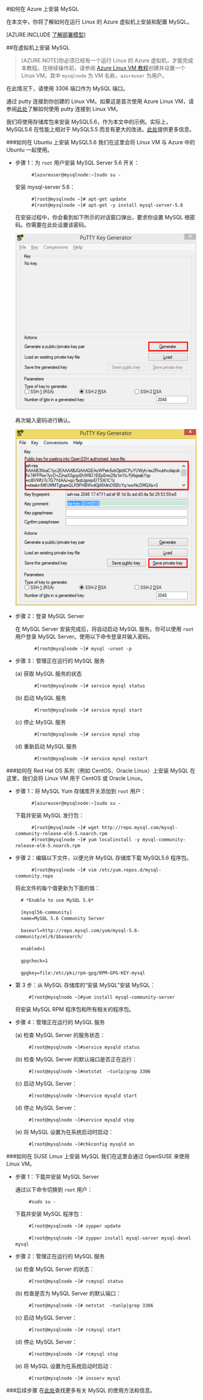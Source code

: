 <properties
	pageTitle="在 Linux VM 上设置 MySQL | Azure"
	description="了解如何在 Azure 中的 Linux 虚拟机（Ubuntu 或 RedHat 系列 OS）上安装 MySQL 堆栈"
	services="virtual-machines-linux"
	documentationCenter=""
	authors="SuperScottz"
	manager="timlt"
	editor=""
	tags="azure-resource-manager,azure-service-management"/>

<tags
	ms.service="virtual-machines-linux"
	ms.workload="infrastructure-services"
	ms.tgt_pltfrm="vm-linux"
	ms.devlang="na"
	ms.topic="article"
	ms.date="02/01/2016"
	wacn.date="03/28/2016"
	ms.author="mingzhan"/>


#如何在 Azure 上安装 MySQL


在本文中，你将了解如何在运行 Linux 的 Azure 虚拟机上安装和配置 MySQL。

[AZURE.INCLUDE [了解部署模型](../../includes/learn-about-deployment-models-both-include.md)]


##在虚拟机上安装 MySQL

> [AZURE.NOTE]你必须已经有一个运行 Linux 的 Azure 虚拟机，才能完成本教程。在继续操作前，请参阅 [Azure Linux VM 教程](/documentation/articles/virtual-machines-linux-quick-create-cli/)创建并设置一个 Linux VM，其中 `mysqlnode` 为 VM 名称，`azureuser` 为用户。

在此情况下，请使用 3306 端口作为 MySQL 端口。

通过 putty 连接到你创建的 Linux VM。如果这是首次使用 Azure Linux VM，请参阅[此处](/documentation/articles/virtual-machines-linux-mac-create-ssh-keys/)了解如何使用 putty 连接到 Linux VM。

我们将使用存储库包来安装 MySQL5.6，作为本文中的示例。实际上，MySQL5.6 在性能上相对于 MySQL5.5 而言有更大的改进。[此处](http://www.mysqlperformanceblog.com/2013/02/18/is-mysql-5-6-slower-than-mysql-5-5/)提供更多信息。


###如何在 Ubuntu 上安装 MySQL5.6
我们在这里会将 Linux VM 与 Azure 中的 Ubuntu 一起使用。

- 步骤 1：为 `root` 用户安装 MySQL Server 5.6 开关：

            #[azureuser@mysqlnode:~]sudo su -

    安装 mysql-server 5.6：

            #[root@mysqlnode ~]# apt-get update
            #[root@mysqlnode ~]# apt-get -y install mysql-server-5.6

    在安装过程中，你会看到如下所示的对话窗口弹出，要求你设置 MySQL 根密码。你需要在此处设置该密码。

    ![图像](./media/virtual-machines-linux-mysql-install/virtual-machines-linux-install-mysql-p01.png)


    再次输入密码进行确认。

    ![图像](./media/virtual-machines-linux-mysql-install/virtual-machines-linux-install-mysql-p02.png)

- 步骤 2：登录 MySQL Server

    在 MySQL Server 安装完成后，将自动启动 MySQL 服务。你可以使用 `root` 用户登录 MySQL Server。使用以下命令登录并输入密码。

             #[root@mysqlnode ~]# mysql -uroot -p

- 步骤 3：管理正在运行的 MySQL 服务

    (a) 获取 MySQL 服务的状态

             #[root@mysqlnode ~]# service mysql status

    (b) 启动 MySQL 服务

             #[root@mysqlnode ~]# service mysql start

    (c) 停止 MySQL 服务

             #[root@mysqlnode ~]# service mysql stop

    (d) 重新启动 MySQL 服务

             #[root@mysqlnode ~]# service mysql restart


###如何在 Red Hat OS 系列（例如 CentOS、Oracle Linux）上安装 MySQL
在这里，我们会将 Linux VM 用于 CentOS 或 Oracle Linux。

- 步骤 1：将 MySQL Yum 存储库开关添加到 `root` 用户：

            #[azureuser@mysqlnode:~]sudo su -

    下载并安装 MySQL 发行包：

            #[root@mysqlnode ~]# wget http://repo.mysql.com/mysql-community-release-el6-5.noarch.rpm
            #[root@mysqlnode ~]# yum localinstall -y mysql-community-release-el6-5.noarch.rpm

- 步骤 2：编辑以下文件，以便允许 MySQL 存储库下载 MySQL5.6 程序包。

            #[root@mysqlnode ~]# vim /etc/yum.repos.d/mysql-community.repo

    将此文件的每个值更新为下面的值：

        # *Enable to use MySQL 5.6*

        [mysql56-community]
        name=MySQL 5.6 Community Server

        baseurl=http://repo.mysql.com/yum/mysql-5.6-community/el/6/$basearch/

        enabled=1

        gpgcheck=1

        gpgkey=file:/etc/pki/rpm-gpg/RPM-GPG-KEY-mysql

- 第 3 步：从 MySQL 存储库的“安装 MySQL”安装 MySQL：

           #[root@mysqlnode ~]#yum install mysql-community-server

    将安装 MySQL RPM 程序包和所有相关的程序包。

- 步骤 4：管理正在运行的 MySQL 服务

    (a) 检查 MySQL Server 的服务状态：

           #[root@mysqlnode ~]#service mysqld status

    (b) 检查 MySQL Server 的默认端口是否正在运行：

           #[root@mysqlnode ~]#netstat  –tunlp|grep 3306


    (c) 启动 MySQL Server：

           #[root@mysqlnode ~]#service mysqld start

    (d) 停止 MySQL Server：

           #[root@mysqlnode ~]#service mysqld stop

    (e) 将 MySQL 设置为在系统启动时启动：

           #[root@mysqlnode ~]#chkconfig mysqld on


###如何在 SUSE Linux 上安装 MySQL
我们在这里会通过 OpenSUSE 来使用 Linux VM。

- 步骤 1：下载并安装 MySQL Server

    通过以下命令切换到 `root` 用户：

           #sudo su -

    下载并安装 MySQL 程序包：

           #[root@mysqlnode ~]# zypper update

           #[root@mysqlnode ~]# zypper install mysql-server mysql-devel mysql

- 步骤 2：管理正在运行的 MySQL 服务

    (a) 检查 MySQL Server 的状态：

           #[root@mysqlnode ~]# rcmysql status

    (b) 检查是否为 MySQL Server 的默认端口：

           #[root@mysqlnode ~]# netstat  –tunlp|grep 3306


    (c) 启动 MySQL Server：

           #[root@mysqlnode ~]# rcmysql start

    (d) 停止 MySQL Server：

           #[root@mysqlnode ~]# rcmysql stop

    (e) 将 MySQL 设置为在系统启动时启动：

           #[root@mysqlnode ~]# insserv mysql

###后续步骤
在[此处](https://www.mysql.com/)查找更多有关 MySQL 的使用方法和信息。

<!---HONumber=Mooncake_1207_2015-->